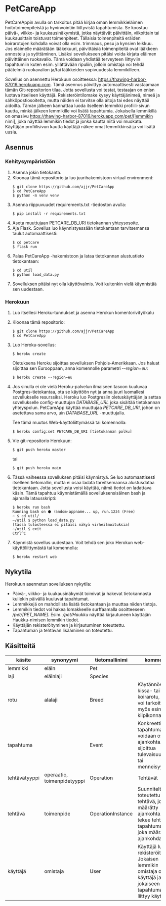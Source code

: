 # PetCareApp
PetCareAppin avulla on tarkoitus pitää kirjaa oman lemmikkieläimen hoitotoimenpiteistä ja hyvinvointiin liittyvistä tapahtumista. Se koostuu päivä-, viikko- ja kuukausinäkymistä, jotka näyttävät päivittäin, viikoittain tai kuukausittain toistuvat toimenpiteet. Tällaisia toimenpiteitä eräiden koirarotujen kohdalla voivat olla esim. trimmaus, pesu ja kynsien leikkuu. Jos eläimelle määrätään lääkekuuri, päivittäisiä toimenpiteitä ovat lääkkeen annostelu ja syöttäminen. Lisäksi sovellukseen pitäisi voida kirjata eläimen päivittäinen ruokavalio. Tämä voidaan yhdistää terveyteen liittyviin tapahtumiin kuten esim. yllättävään ripuliin, jolloin omistaja voi tehdä päätelmiä ruokavalion ja/tai lääkkeiden sopivuudesta lemmikilleen.

Sovellus on asennettu Herokuun osoitteessa: https://thawing-harbor-87016.herokuapp.com. Tämä asennus päivittyy automaattisesti vastaamaan tämän Git-repositorion tilaa. Jotta sovellusta voi testat, testaajan on enisn luotava itselleen käyttäjä. Rekisteröintilomake kysyy käyttäjänimeä, nimeä ja sähköpostiosoitetta, mutta näiden ei tarvitse olla aitoja tai edes näyttää aidoilta. Tämän jälkeen kannattaa luoda itselleen lemmikki profiili-sivun kautta, minkä jälkeen lemmikille voi lisätä tapahtumia. Jokaisella lemmikillä on omasivu https://thawing-harbor-87016.herokuapp.com/pet/[lemmikin nimi], joka näyttää lemmikin tiedot ja jonka kautta niitä voi  muokata. Käyttäjän profiilisivun kautta käyttäjä näkee omat lemmikkinsä ja voi lisätä uusia.

## Asennus

### Kehitysympäristöön
1. Asenna jokin tietokanta.
2. Kloonaa tämä repositorio ja luo juurihakemistoon virtual environment:
    ```
    $ git clone https://github.com/ajjr/PetCareApp
    $ cd PetCareApp
    $ python -m venv venv
    ```
3. Asenna riippuvuudet requirements.txt -tiedoston avulla:
    ```
    $ pip install -r requirements.txt
    ```
4. Aseta muuttujaan PETCARE_DB_URI tietokannan yhteysosoite.
5. Aja Flask. Sovellus luo käynnistyessään tietokantaan tarvitsemansa taulut automaattisesti:
    ```
    $ cd petcare
    $ flask run
    ```
6. Palaa PetCareApp -hakemistoon ja lataa tietokannan alustustieto tietokantaan:
    ```
    $ cd util
    $ python load_data.py
    ```
7. Sovelluksen pitäisi nyt olla käyttövalmis. Voit kuitenkin vielä käynnistää sen uudestaan.

### Herokuun
1. Luo itsellesi Heroku-tunnukset ja asenna Herokun komentorivityökalu
2. Kloonaa tämä repositorio:
    ```
    $ git clone https://github.com/ajjr/PetCareApp
    $ cd PetCareApp
    ```
3. Luo Heroku-sovellus:
    ```
    $ heroku create
    ```
   Oletuksena Heroku sijoittaa sovelluksen Pohjois-Amerikkaan. Jos haluat sijoittaa sen Eurooppaan, anna komennolle parametri *--region=eu*:
    ```
    $ heroku create --region=eu
    ```
4. Jos sinulla ei ole vielä Heroku-palvelun ilmaiseen tasoon kuuluvaa Postgres-tietokantaa, ota se käyttöön nyt ja anna juuri luomallesi sovellukselle resurssiksi. Heroku luo Postgresiin oletuskäyttäjän ja settaa sovellukselle config-muuttujan *DATABASE_URL* joka sisältää tietokannan yhteyspolun. PetCareApp käyttää muuttujaa *PETCARE_DB_URI*, johon on asetettava sama arvo, uin *DATABASE_URL* -muuttujalla.

   Tee tämä muutos Web-käyttöliittymässä tai komennolla:
   ```
   $ heroku config:set PETCARE_DB_URI [tietokannan polku]
   ```
5. Vie git-repositorio Herokuun:
    ```
    $ git push heroku master
    ```
    tai
    ```
    $ git push heroku main
    ```
6. Tässä vaiheessa sovelluksen pitäisi käynnistyä. Se luo automaattisesti itselleen tietomallin, mutta ei osaa ladata tarvitsemaansa alustusdataa tietokantaan. Jotta sovellusta voisi käyttää, nämä tiedot on ladattava käsin. Tämä tapahtuu käynnistämällä sovelluksensisäinen bash ja ajamalla latausskripti:
    ```
    $ heroku run bash
    Running bash on ⬢ random-appname... up, run.1234 (Free) 
    ~ $ cd util/
    ~/util $ python load_data.py
   [tässä tulosteessa ei pitäisi näkyä virheilmoituksia]
    ~/util $ exit
   Ctrl^C
   ```
7. Käynnistä sovellus uudestaan. Voit tehdä sen joko Herokun web-käyttöliittymästä tai komennolla:
    ```
    $ heroku restart web
    ```

## Nykytila
Herokuun asennetun sovelluksen nykytila:
- Päivä-, viikko- ja kuukausinäkymät toimivat ja hakevat tietokannasta kullekin päivällä kuuluvat tapahtumat.
- Lemmikkejä on mahdollista lisätä tietokantaan ja muuttaa niiden tietoja.
- Lemmikin tiedot voi hakea lomakkeelle surffaamalla osoitteeseen */pet/[PET_NAME]*. Esim. */pet/Haukku* näyttää kirjautuneen käyttäjän Haukku-nimisen lemmikin tiedot.
- Käyttäjän rekisteröityminen ja kirjautuminen toteuttettu.
- Tapahtuman ja tehtävän lisääminen on toteutettu.


## Käsitteitä
| käsite    | synonyymi | tietomallinimi    | kommentti |
|-----------|-----------|-------------------|-----------|
| lemmikki  | eläin     | Pet               |
| laji      | eläinlaji | Species           |
| rotu      | alalaji   | Breed             | Käytännössä kissa- tai koirarotu, mutta voi tarkoittaa myös esim. kilpikonnalajia. |
| tapahtuma |           | Event             | Konkreettinen tapahtuma, jolle voidaan osoittaa ajankohta. Voi sijoittua tulevaisuuteen tai menneisyyteen. |
| tehtävätyyppi   | operaatio, toimenpidetyyppi | Operation | Tehtävät |
| tehtävä | toimenpide  | OperationInstance | Suunniteltu tai toteutettu tehtävä, jolle on määrätty ajankohta. Tämä tekee tehtävästä tapahtuman, joka määrää sen ajankohdan. |
| käyttäjä | omistaja   | User              | Käyttäjä luodaan rekisteröitymällä. Jokaisen lemmikin omistaja on käyttäjä ja jokaiseen tapahtumaan liittyy käyttäjä. | 

